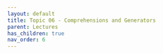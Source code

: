 ```yaml
---
layout: default
title: Topic 06 - Comprehensions and Generators
parent: Lectures
has_children: true
nav_order: 6
---
```

